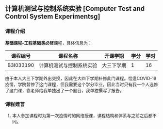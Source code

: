 ## 计算机测试与控制系统实验 [Computer Test and Control System Experimentsg]

### 课程介绍

**基础课程-工程基础类必修**课程，具体信息为：

| 课程编号 | 课程名称 | 开课学期 | 学分 | 学时 |
| --- | --- | --- | --- | --- |
| B3I033190 | 计算机测试与控制系统实验 | 大三下学期 | 1 | 16 |

由于本人大三下学期外出交换，因此在大四下学期补修此门课程。恰逢COVID-19疫情，学院暂停了这门课程，但我需要这个学分毕业，因此当时只有我一个人选修了这门课，袁老师给我单独出了一个题目，我单独撰写了报告。

### 课程建言

1. 本人参加课程时为第一次疫情时的网络授课，课程结构和体系与之前之后都不同。
